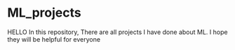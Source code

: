 # ML_projects
HELLO
In this repository, There are all projects I have done about ML. I hope they will be helpful for everyone
